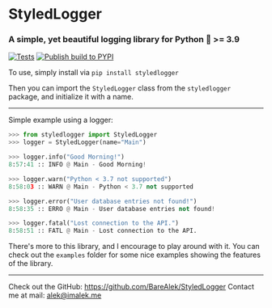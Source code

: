 # StyledLogger

### A simple, yet beautiful logging library for Python 🐍 >= 3.9
[![Tests](https://github.com/barealek/StyledLogger/actions/workflows/run-tests.yml/badge.svg)](https://github.com/barealek/StyledLogger/actions/workflows/run-tests.yml)
[![Publish build to PYPI](https://github.com/barealek/StyledLogger/actions/workflows/integrate-pypi.yml/badge.svg)](https://github.com/barealek/StyledLogger/actions/workflows/integrate-pypi.yml)

To use, simply install via `pip install styledlogger`

Then you can import the `StyledLogger` class from the `styledlogger` package, and initialize it with a name.

---

Simple example using a logger:

```py
>>> from styledlogger import StyledLogger
>>> logger = StyledLogger(name="Main")

>>> logger.info("Good Morning!")
8:57:41 :: INFO @ Main - Good Morning!

>>> logger.warn("Python < 3.7 not supported")
8:58:03 :: WARN @ Main - Python < 3.7 not supported

>>> logger.error("User database entries not found!")
8:58:35 :: ERRO @ Main - User database entries not found!

>>> logger.fatal("Lost connection to the API.")
8:58:51 :: FATL @ Main - Lost connection to the API.
```

There's more to this library, and I encourage to play around with it. You can check out the `examples` folder for some nice examples showing the features of the library.

---

Check out the GitHub: https://github.com/BareAlek/StyledLogger
Contact me at mail: alek@imalek.me
